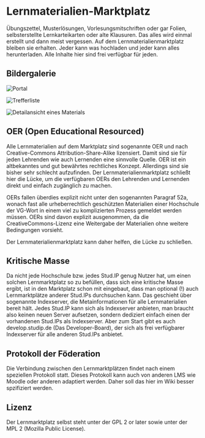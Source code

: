 # Lernmaterialien-Marktplatz

Übungszettel, Musterlösungen, Vorlesungsmitschriften oder gar Folien, selbsterstellte Lernkarteikarten oder alte Klausuren. Das alles wird einmal erstellt und dann meist vergessen. Auf dem Lernmaterialienmarktplatz bleiben sie erhalten. Jeder kann was hochladen und jeder kann alles herunterladen. Alle Inhalte hier sind frei verfügbar für jeden. 

## Bildergalerie

![Portal](https://develop.studip.de/studip/plugins.php/pluginmarket/presenting/image/2516d1f778a0eecc49687e0e71ff5386)

![Trefferliste](https://develop.studip.de/studip/plugins.php/pluginmarket/presenting/image/a3273ecdb1587eda244c360559096373)

![Detailansicht eines Materials](https://develop.studip.de/studip/plugins.php/pluginmarket/presenting/image/369494699b9c45d277f1f3bf205c3af3)

## OER (Open Educational Resourced)

Alle Lernmaterialien auf dem Marktplatz sind sogenannte OER und nach Creative-Commons Attribution-Share-Alike lizensiert. Damit sind sie für jeden Lehrenden wie auch Lernenden eine sinnvolle Quelle. OER ist ein altbekanntes und gut bewährtes rechtliches Konzept. Allerdings sind sie bisher sehr schlecht aufzufinden. Der Lernmaterialienmarktplatz schließt hier die Lücke, um die verfügbaren OERs den Lehrenden und Lernenden direkt und einfach zugänglich zu machen.

OERs fallen überdies explizit nicht unter den sogenannten Paragraf 52a, wonach fast alle urheberrechtlich geschützten Materialien einer Hochschule der VG-Wort in einem viel zu komplizierten Prozess gemeldet werden müssen. OERs sind davon explizit ausgenommen, da die CreativeCommons-Lizenz eine Weitergabe der Materialien ohne weitere Bedingungen vorsieht.

Der Lernmaterialienmarktplatz kann daher helfen, die Lücke zu schließen.

## Kritische Masse

Da nicht jede Hochschule bzw. jedes Stud.IP genug Nutzer hat, um einen solchen Lernmarktplatz so zu befüllen, dass sich eine kritische Masse ergibt, ist in den Marktplatz schon mit eingebaut, dass man optional (!) auch Lernmarktplätze anderer Stud.IPs durchsuchen kann. Das geschieht über sogenannte Indexserver, die Metainformationen für alle Lernmaterialien bereit hält. Jedes Stud.IP kann sich als Indexserver anbieten, man braucht also keinen neuen Server aufsetzen, sondern dediziert einfach einen der vorhandenen Stud.IPs als Indexserver. Aber zum Start gibt es auch develop.studip.de (Das Developer-Board), der sich als frei verfügbarer Indexserver für alle anderen Stud.IPs anbietet.

## Protokoll der Föderation

Die Verbindung zwischen den Lernmarktplätzen findet nach einem speziellen Protokoll statt. Dieses Protokoll kann auch von anderen LMS wie Moodle oder anderen adaptiert werden. Daher soll das hier im Wiki besser spzifiziert werden.

## Lizenz

Der Lernmarktplatz selbst steht unter der GPL 2 or later sowie unter der MPL 2 (Mozilla Public License).
